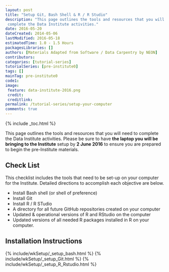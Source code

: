 ```yaml
---
layout: post
title: "Setup Git, Bash Shell & R / R Studio"
description: "This page outlines the tools and resources that you will need to
 complete the Data Institute activities."
date: 2016-05-20
dateCreated: 2014-05-06
lastModified: 2016-05-18
estimatedTime: 1.0 - 1.5 Hours
packagesLibraries: []
authors: [Materials Adapted from Software / Data Carpentry by NEON]
contributors:
categories: [tutorial-series]
tutorialSeries: [pre-institute0]
tags: []
mainTag: pre-institute0
code1: 
image:
 feature: data-institute-2016.png
 credit:
 creditlink:
permalink: /tutorial-series/setup-your-computer
comments: true
---
```


{% include _toc.html %} 

This page outlines the tools and resources that you will need to complete 
the Data Institute activities. Please be sure to have **the laptop you will be 
bringing to the Institute** setup by **2 June 2016** to ensure you are 
prepared to begin the pre-Institute materials. 

## Check List
This checklist includes the tools that need to be set-up on your computer for the 
Institute. Detailed directions to accomplish each objective are below. 

* Install Bash shell (or shell of preference) 
* Install Git 
*  Install R / R STudio
*  A directory for all future GitHub repositories created on your computer
* Updated & operational versions of R and RStudio on the computer
* Updated versions of all needed R packages installed in R on your computer.


## Installation Instructions

{% include/wkSetup/_setup_bash.html %}
{% include/wkSetup/_setup_Git.html %}
{% include/wkSetup/_setup_R_Rstudio.html %}



